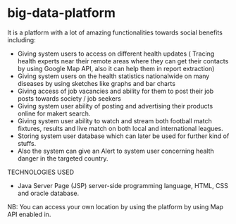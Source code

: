# big-data-platform

It is a platform with a lot of amazing functionalities towards social benefits including:
- Giving system users to access on different health updates ( Tracing health experts near their remote areas where they can get their contacts by using Google Map API, also it can help them in report extraction)
- Giving system users on the health statistics nationalwide on many diseases by using sketches like graphs and bar charts
- Giving access of job vacancies and ability for them to post their job posts towards society / job seekers
- Giving system user ability of posting and advertising their products online for makert search.
- Giving system user ability to watch and stream both football match fixtures, results and live match on both local and international leagues.
- Storing system user database which can later be used for further kind of stuffs.
- Also the system can give an Alert to system user concerning health danger in the targeted country.


TECHNOLOGIES USED
- Java Server Page (JSP) server-side programming language, HTML, CSS and oracle database.

NB:
You can access your own location by using the platform by using Map API enabled in.
